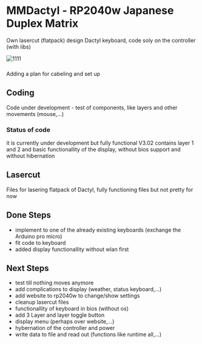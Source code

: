 # MMDactyl - RP2040w Japanese Duplex Matrix

Own lasercut (flatpack) design Dactyl keyboard, code soly on the controller (with libs)

![1111](https://github.com/SKZBadHabit/MMDactyl/assets/72281265/1e6f7bd4-ab28-4964-b751-b02aff36cae3)


###

Adding a plan for cabeling and set up

## Coding

Code under development - test of components, like layers and other movements (mouse,...)

### Status of code

it is currently under development but fully functional V3.02 contains layer 1 and 2 and basic functionallity of the display, without bios support and without hibernation


## Lasercut

Files for lasering flatpack of Dactyl, fully functioning files but not pretty for now


## Done Steps

  - implement to one of the already existing keyboards (exchange the Arduino pro micro)
  - fit code to keyboard
  - added display functionallity without wlan first
    

## Next Steps
  - test till nothing moves anymore
  - add complications to display (weather, status keyboard,...)
  - add website to rp2040w to change/show settings
  - cleanup lasercut files
  - functionallity of keyboard in bios (without os)
  - add 3 Layer and layer toggle button
  - display menu (perhaps over website,...)
  - hybernation of  the controller and power
  - write data to file and read out (functions like runtime all,...)

